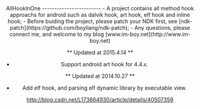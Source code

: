 <center> AllHookInOne
------------------------
- A project contains all method hook approachs for android such as dalvik hook, art hook, elf hook and inline hook;
- Before buiding the project, please patch your NDK first, see [ndk-patch](https://github.com/boyliang/ndk-patch);
- Any questions, please connect me, and welcome to my blog [www.im-boy.net](http://www.im-boy.net)

** Updated at 2015.4.14 **
- Support android art hook for 4.4.x.

** Updated at 2014.10.27 **
- Add elf hook, and parsing elf dynamic library by executable view.


http://blog.csdn.net/L173864930/article/details/40507359
